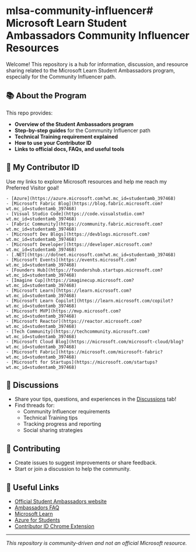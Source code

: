 # mlsa-community-influencer# Microsoft Learn Student Ambassadors Community Influencer Resources

Welcome! This repository is a hub for information, discussion, and resource sharing related to the Microsoft Learn Student Ambassadors program, especially for the Community Influencer path.

## 📚 About the Program

This repo provides:
- **Overview of the Student Ambassadors program**
- **Step-by-step guides** for the Community Influencer path
- **Technical Training requirement explained**
- **How to use your Contributor ID**
- **Links to official docs, FAQs, and useful tools**

## 🌟 My Contributor ID

Use my links to explore Microsoft resources and help me reach my Preferred Visitor goal!
```
- [Azure](https://azure.microsoft.com?wt.mc_id=studentamb_397468)
- [Microsoft Fabric Blog](https://blog.fabric.microsoft.com?wt.mc_id=studentamb_397468)
- [Visual Studio Code](https://code.visualstudio.com?wt.mc_id=studentamb_397468)
- [Fabric Community](https://community.fabric.microsoft.com?wt.mc_id=studentamb_397468)
- [Microsoft Dev Blogs](https://devblogs.microsoft.com?wt.mc_id=studentamb_397468)
- [Microsoft Developer](https://developer.microsoft.com?wt.mc_id=studentamb_397468)
- [.NET](https://dotnet.microsoft.com?wt.mc_id=studentamb_397468)
- [Microsoft Events](https://events.microsoft.com?wt.mc_id=studentamb_397468)
- [Founders Hub](https://foundershub.startups.microsoft.com?wt.mc_id=studentamb_397468)
- [Imagine Cup](https://imaginecup.microsoft.com?wt.mc_id=studentamb_397468)
- [Microsoft Learn](https://learn.microsoft.com?wt.mc_id=studentamb_397468)
- [Microsoft Learn Copilot](https://learn.microsoft.com/copilot?wt.mc_id=studentamb_397468)
- [Microsoft MVP](https://mvp.microsoft.com?wt.mc_id=studentamb_397468)
- [Microsoft Reactor](https://reactor.microsoft.com?wt.mc_id=studentamb_397468)
- [Tech Community](https://techcommunity.microsoft.com?wt.mc_id=studentamb_397468)
- [Microsoft Cloud Blog](https://microsoft.com/microsoft-cloud/blog?wt.mc_id=studentamb_397468)
- [Microsoft Fabric](https://microsoft.com/microsoft-fabric?wt.mc_id=studentamb_397468)
- [Microsoft for Startups](https://microsoft.com/startups?wt.mc_id=studentamb_397468)
```

## 💬 Discussions

- Share your tips, questions, and experiences in the [Discussions](../../discussions) tab!
- Find threads for:
  - Community Influencer requirements
  - Technical Training tips
  - Tracking progress and reporting
  - Social sharing strategies

## 🚀 Contributing

- Create issues to suggest improvements or share feedback.
- Start or join a discussion to help the community.

## 🔗 Useful Links

- [Official Student Ambassadors website](https://studentambassadors.microsoft.com/)
- [Ambassadors FAQ](https://studentambassadors.microsoft.com/faq)
- [Microsoft Learn](https://learn.microsoft.com/)
- [Azure for Students](https://azure.microsoft.com/en-us/free/students/)
- [Contributor ID Chrome Extension](https://chrome.google.com/webstore/detail/microsoft-contributor-id-au/...)

---

*This repository is community-driven and not an official Microsoft resource.*
